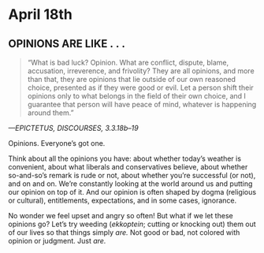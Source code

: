 # April 18th
## OPINIONS ARE LIKE . . .

> “What is bad luck? Opinion. What are conflict, dispute, blame, accusation, irreverence, and frivolity? They are all opinions, and more than that, they are opinions that lie outside of our own reasoned choice, presented as if they were good or evil. Let a person shift their opinions only to what belongs in the field of their own choice, and I guarantee that person will have peace of mind, whatever is happening around them.”

*—EPICTETUS, DISCOURSES, 3.3.18b–19*

Opinions. Everyone’s got one.

Think about all the opinions you have: about whether today’s weather is convenient, about what liberals and conservatives believe, about whether so-and-so’s remark is rude or not, about whether you’re successful (or not), and on and on. We’re constantly looking at the world around us and putting our opinion on top of it. And our opinion is often shaped by dogma (religious or cultural), entitlements, expectations, and in some cases, ignorance.

No wonder we feel upset and angry so often! But what if we let these opinions go? Let’s try weeding (*ekkoptein*; cutting or knocking out) them out of our lives so that things simply *are.* Not good or bad, not colored with opinion or judgment. Just *are.*

